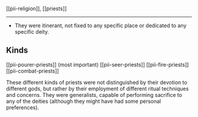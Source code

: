 [[pii-religion]], [[priests]]

---

- They were itinerant, not fixed to any specific place or dedicated to any specific deity.

## Kinds
[[pii-pourer-priests]] (most important)
[[pii-seer-priests]]
[[pii-fire-priests]]
[[pii-combat-priests]]

These different kinds of priests were not distinguished by their devotion to different gods, but rather by their employment of different ritual techniques and concerns. They were generalists, capable of performing sacrifice to any of the deities (although they might have had some personal preferences). 
